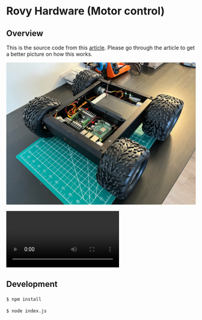 # Rovy Hardware (Motor control)

## Overview

This is the source code from this [article](https://www.vynci.dev/posts/robot-control-using-aws-iot-core). Please go through the article to get a better picture on how this works.

![Overview](./assets/hardware_full.jpg)

![Overview](./assets/rovy_p1_overview.mp4)

## Development

`$ npm install`

`$ node index.js`
